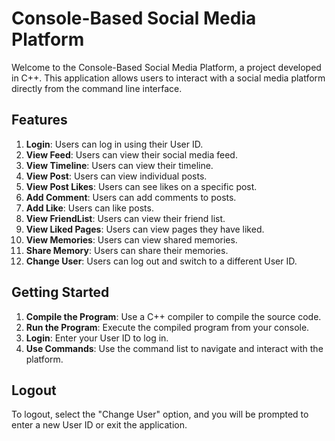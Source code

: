 # Console-Based Social Media Platform

Welcome to the Console-Based Social Media Platform, a project developed in C++. This application allows users to interact with a social media platform directly from the command line interface.

## Features

1. **Login**: Users can log in using their User ID.
2. **View Feed**: Users can view their social media feed.
3. **View Timeline**: Users can view their timeline.
4. **View Post**: Users can view individual posts.
5. **View Post Likes**: Users can see likes on a specific post.
6. **Add Comment**: Users can add comments to posts.
7. **Add Like**: Users can like posts.
8. **View FriendList**: Users can view their friend list.
9. **View Liked Pages**: Users can view pages they have liked.
10. **View Memories**: Users can view shared memories.
11. **Share Memory**: Users can share their memories.
12. **Change User**: Users can log out and switch to a different User ID.

## Getting Started

1. **Compile the Program**: Use a C++ compiler to compile the source code.
2. **Run the Program**: Execute the compiled program from your console.
3. **Login**: Enter your User ID to log in.
4. **Use Commands**: Use the command list to navigate and interact with the platform.

## Logout

To logout, select the "Change User" option, and you will be prompted to enter a new User ID or exit the application.
